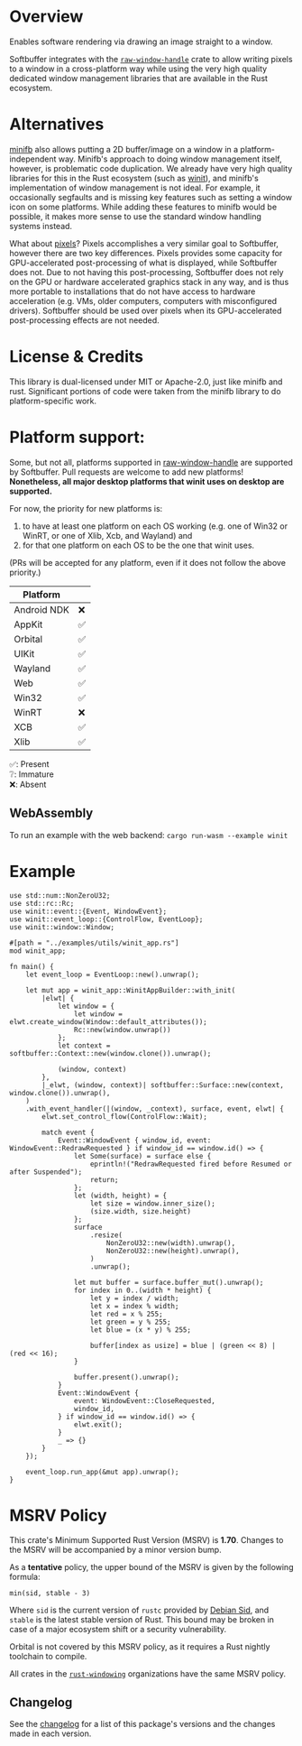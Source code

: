 Overview
==

Enables software rendering via drawing an image straight to a window.

Softbuffer integrates with the [`raw-window-handle`](https://crates.io/crates/raw-window-handle) crate
to allow writing pixels to a window in a cross-platform way while using the very high quality dedicated window management
libraries that are available in the Rust ecosystem.

Alternatives
==

[minifb](https://crates.io/crates/minifb) also allows putting a 2D buffer/image on a window in a platform-independent way.
Minifb's approach to doing window management itself, however, is problematic code duplication. We already have very high quality
libraries for this in the Rust ecosystem (such as [winit](https://crates.io/crates/winit)), and minifb's implementation
of window management is not ideal. For example, it occasionally segfaults and is missing key features such as setting
a window icon on some platforms. While adding these features to minifb would be possible, it makes more sense to use
the standard window handling systems instead.

What about [pixels](https://crates.io/crates/pixels)? Pixels accomplishes a very similar goal to Softbuffer,
however there are two key differences. Pixels provides some capacity for GPU-accelerated post-processing of what is
displayed, while Softbuffer does not. Due to not having this post-processing, Softbuffer does not rely on the GPU or
hardware accelerated graphics stack in any way, and is thus more portable to installations that do not have access to
hardware acceleration (e.g. VMs, older computers, computers with misconfigured drivers). Softbuffer should be used over
pixels when its GPU-accelerated post-processing effects are not needed.

License & Credits
==

This library is dual-licensed under MIT or Apache-2.0, just like minifb and rust. Significant portions of code were taken
from the minifb library to do platform-specific work.

Platform support:
==
Some, but not all, platforms supported in [raw-window-handle](https://crates.io/crates/raw-window-handle) are supported
by Softbuffer. Pull requests are welcome to add new platforms! **Nonetheless, all major desktop platforms that winit uses
on desktop are supported.**

For now, the priority for new platforms is:
1) to have at least one platform on each OS working (e.g. one of Win32 or WinRT, or one of Xlib, Xcb, and Wayland) and
2) for that one platform on each OS to be the one that winit uses.

(PRs will be accepted for any platform, even if it does not follow the above priority.)

|  Platform ||
|-----------|--|
|Android NDK|❌|
|   AppKit  |✅|
|  Orbital  |✅|
|    UIKit  |✅|
|  Wayland  |✅|
|    Web    |✅|
|   Win32   |✅|
|   WinRT   |❌|
|    XCB    |✅|
|   Xlib    |✅|

✅: Present\
❔: Immature\
❌: Absent

WebAssembly
-----------

To run an example with the web backend: `cargo run-wasm --example winit`

Example
==
```rust,no_run
use std::num::NonZeroU32;
use std::rc::Rc;
use winit::event::{Event, WindowEvent};
use winit::event_loop::{ControlFlow, EventLoop};
use winit::window::Window;

#[path = "../examples/utils/winit_app.rs"]
mod winit_app;

fn main() {
    let event_loop = EventLoop::new().unwrap();

    let mut app = winit_app::WinitAppBuilder::with_init(
        |elwt| {
            let window = {
                let window = elwt.create_window(Window::default_attributes());
                Rc::new(window.unwrap())
            };
            let context = softbuffer::Context::new(window.clone()).unwrap();

            (window, context)
        },
        |_elwt, (window, context)| softbuffer::Surface::new(context, window.clone()).unwrap(),
    )
    .with_event_handler(|(window, _context), surface, event, elwt| {
        elwt.set_control_flow(ControlFlow::Wait);

        match event {
            Event::WindowEvent { window_id, event: WindowEvent::RedrawRequested } if window_id == window.id() => {
                let Some(surface) = surface else {
                    eprintln!("RedrawRequested fired before Resumed or after Suspended");
                    return;
                };
                let (width, height) = {
                    let size = window.inner_size();
                    (size.width, size.height)
                };
                surface
                    .resize(
                        NonZeroU32::new(width).unwrap(),
                        NonZeroU32::new(height).unwrap(),
                    )
                    .unwrap();

                let mut buffer = surface.buffer_mut().unwrap();
                for index in 0..(width * height) {
                    let y = index / width;
                    let x = index % width;
                    let red = x % 255;
                    let green = y % 255;
                    let blue = (x * y) % 255;

                    buffer[index as usize] = blue | (green << 8) | (red << 16);
                }

                buffer.present().unwrap();
            }
            Event::WindowEvent {
                event: WindowEvent::CloseRequested,
                window_id,
            } if window_id == window.id() => {
                elwt.exit();
            }
            _ => {}
        }
    });

    event_loop.run_app(&mut app).unwrap();
}
```

MSRV Policy
==
This crate's Minimum Supported Rust Version (MSRV) is **1.70**. Changes to
the MSRV will be accompanied by a minor version bump.

As a **tentative** policy, the upper bound of the MSRV is given by the following
formula:

```text
min(sid, stable - 3)
```

Where `sid` is the current version of `rustc` provided by [Debian Sid], and
`stable` is the latest stable version of Rust. This bound may be broken in case of a major ecosystem shift or a security vulnerability.

[Debian Sid]: https://packages.debian.org/sid/rustc

Orbital is not covered by this MSRV policy, as it requires a Rust nightly
toolchain to compile.

All crates in the [`rust-windowing`] organizations have the
same MSRV policy.

[`rust-windowing`]: https://github.com/rust-windowing

Changelog
---------

See the [changelog](CHANGELOG.md) for a list of this package's versions and the changes made in each version.
